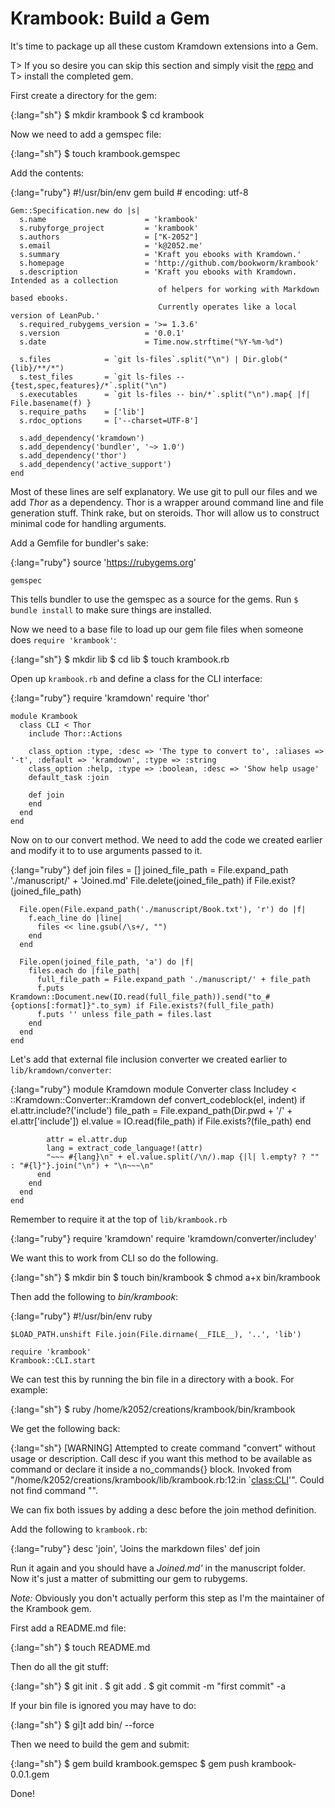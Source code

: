 # Krambook: Build a Gem

It's time to package up all these custom Kramdown extensions into a Gem.

T> If you so desire you can skip this section and simply visit the [repo](http://github.com/k2052/krambook) and
T> install the completed gem.

First create a directory for the gem:

{:lang="sh"}
    $ mkdir krambook
    $ cd krambook

Now we need to add a gemspec file:

{:lang="sh"}
    $ touch krambook.gemspec

Add the contents:

{:lang="ruby"}
    #!/usr/bin/env gem build
    # encoding: utf-8

    Gem::Specification.new do |s|
      s.name                      = 'krambook'
      s.rubyforge_project         = 'krambook'
      s.authors                   = ["K-2052"]
      s.email                     = 'k@2052.me'
      s.summary                   = 'Kraft you ebooks with Kramdown.'
      s.homepage                  = 'http://github.com/bookworm/krambook'
      s.description               = 'Kraft you ebooks with Kramdown. Intended as a collection 
                                     of helpers for working with Markdown based ebooks. 
                                     Currently operates like a local version of LeanPub.'
      s.required_rubygems_version = '>= 1.3.6'
      s.version                   = '0.0.1'
      s.date                      = Time.now.strftime("%Y-%m-%d")

      s.files            = `git ls-files`.split("\n") | Dir.glob("{lib}/**/*")
      s.test_files       = `git ls-files -- {test,spec,features}/*`.split("\n")
      s.executables      = `git ls-files -- bin/*`.split("\n").map{ |f| File.basename(f) }
      s.require_paths    = ['lib']
      s.rdoc_options     = ['--charset=UTF-8']
      
      s.add_dependency('kramdown')
      s.add_dependency('bundler', '~> 1.0')
      s.add_dependency('thor')
      s.add_dependency('active_support')
    end

Most of these lines are self explanatory. We use git to pull our files and we add _Thor_ as a dependency. Thor is a
wrapper around command line and file generation stuff. Think rake, but on steroids. Thor will allow us to construct
minimal code for handling arguments.

Add a Gemfile for bundler's sake:

{:lang="ruby"}
    source 'https://rubygems.org'

    gemspec

This tells bundler to use the gemspec as a source for the gems. Run `$ bundle install` to make sure things are
installed.

Now we need to a base file to load up our gem file files when someone does `require 'krambook'`:

{:lang="sh"}
    $ mkdir lib
    $ cd lib
    $ touch krambook.rb

Open up `krambook.rb` and define a class for the CLI interface:

{:lang="ruby"}
    require 'kramdown'
    require 'thor'

    module Krambook
      class CLI < Thor
        include Thor::Actions

        class_option :type, :desc => 'The type to convert to', :aliases => '-t', :default => 'kramdown', :type => :string
        class_option :help, :type => :boolean, :desc => 'Show help usage' 
        default_task :join

        def join
        end
      end
    end

Now on to our convert method. We need to add the code we created earlier and modify it to to use arguments passed to it.

{:lang="ruby"}
    def join
      files            = []
      joined_file_path = File.expand_path './manuscript/' + 'Joined.md'
      File.delete(joined_file_path) if File.exist?(joined_file_path)

      File.open(File.expand_path('./manuscript/Book.txt'), 'r') do |f|
        f.each_line do |line|
          files << line.gsub(/\s+/, "")
        end
      end

      File.open(joined_file_path, 'a') do |f|
        files.each do |file_path|
          full_file_path = File.expand_path './manuscript/' + file_path
          f.puts Kramdown::Document.new(IO.read(full_file_path)).send("to_#{options[:format]}".to_sym) if File.exists?(full_file_path)
          f.puts '' unless file_path = files.last
        end
      end
    end

Let's add that external file inclusion converter we created earlier to `lib/kramdown/converter`:

{:lang="ruby"}
    module Kramdown
      module Converter
        class Includey < ::Kramdown::Converter::Kramdown
          def convert_codeblock(el, indent)
            if el.attr.include?('include')
              file_path = File.expand_path(Dir.pwd + '/' + el.attr['include'])
              el.value  = IO.read(file_path) if File.exists?(file_path)
            end

            attr = el.attr.dup
            lang = extract_code_language!(attr)  
            "~~~ #{lang}\n" + el.value.split(/\n/).map {|l| l.empty? ? "" : "#{l}"}.join("\n") + "\n~~~\n"
          end
        end
      end
    end

Remember to require it at the top of `lib/krambook.rb`

{:lang="ruby"}
    require 'kramdown'
    require 'kramdown/converter/includey'

We want this to work from CLI so do the following.

{:lang="sh"}
    $ mkdir bin
    $ touch bin/krambook
    $ chmod a+x bin/krambook

Then add the following to _bin/krambook_:

{:lang="ruby"}
    #!/usr/bin/env ruby

    $LOAD_PATH.unshift File.join(File.dirname(__FILE__), '..', 'lib')

    require 'krambook'
    Krambook::CLI.start

We can test this by running the bin file in a directory with a book. For example:

{:lang="sh"}
    $ ruby /home/k2052/creations/krambook/bin/krambook

We get the following back:

{:lang="sh"}
    [WARNING] Attempted to create command "convert" without usage or description. Call desc if you want this method to be available as command or declare it inside a no_commands{} block. Invoked from "/home/k2052/creations/krambook/lib/krambook.rb:12:in `<class:CLI>'".
    Could not find command "".

We can fix both issues by adding a desc before the join method definition. 

Add the following to `krambook.rb`:

{:lang="ruby"}
    desc 'join', 'Joins the markdown files'
    def join

Run it again and you should have a _Joined.md'_ in the manuscript folder. Now it's just a matter of submitting our gem
to rubygems.

*Note:* Obviously you don't actually perform this step as I'm the maintainer of the Krambook gem.

First add a README.md file:

{:lang="sh"}
    $ touch README.md

Then do all the git stuff:

{:lang="sh"}
    $ git init .
    $ git add .
    $ git commit -m "first commit" -a

If your bin file is ignored you may have to do:

{:lang="sh"}
    $ gi]t add bin/ --force

Then we need to build the gem and submit:

{:lang="sh"}
    $ gem build krambook.gemspec
    $ gem push krambook-0.0.1.gem

Done!
